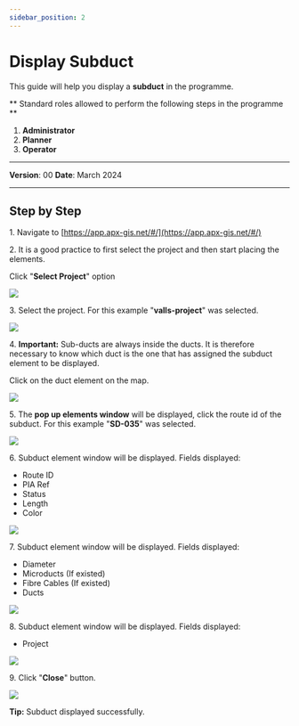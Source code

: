 ```yaml
---
sidebar_position: 2
---
```


# Display Subduct

This guide will help you display a **subduct** in the programme.

** Standard roles allowed to perform the following steps in the programme **

1.	**Administrator**
2.  **Planner**
3. **Operator**

------------

**Version**: 00
**Date**: March 2024

------------
## **Step by Step**


1\. Navigate to [https://app.apx-gis.net/#/](https://app.apx-gis.net/#/)


2\. It is a good practice to first select the project and then start placing the elements.

Click "**Select Project**" option

![](/img/downloads/02-display-subduct_1.jpeg)


3\. Select the project. For this example "**valls-project**" was selected.

![](/img/downloads/02-display-subduct_2.jpeg)


4\. **Important:** Sub-ducts are always inside the ducts. It is therefore necessary to know which duct is the one that has assigned the subduct element to be displayed. 

Click on the duct element on the map.

![](/img/downloads/02-display-subduct_3.jpeg)


5\. The **pop up elements window** will be displayed, click the route id of the subduct. For this example "**SD-035**" was selected.

![](/img/downloads/02-display-subduct_4.jpeg)


6\. Subduct element window will be displayed. Fields displayed:

- Route ID
- PIA Ref
- Status
- Length
- Color

![](/img/downloads/02-display-subduct_5.jpeg)


7\. Subduct element window will be displayed.  Fields displayed:

- Diameter
- Microducts (If existed)
- Fibre Cables (If existed)
- Ducts

![](/img/downloads/02-display-subduct_6.jpeg)


8\. Subduct element window will be displayed. Fields displayed:

- Project

![](/img/downloads/02-display-subduct_7.jpeg)


9\. Click "**Close**" button.

![](/img/downloads/02-display-subduct_8.jpeg)


**Tip:** Subduct displayed successfully.

